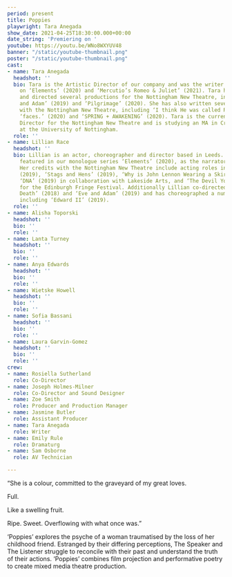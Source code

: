 ```yaml
---
period: present
title: Poppies
playwright: Tara Anegada
show_date: 2021-04-25T18:30:00.000+00:00
date_string: 'Premiering on '
youtube: https://youtu.be/WNo8WXYUV48
banner: "/static/youtube-thumbnail.png"
poster: "/static/youtube-thumbnail.png"
cast:
- name: Tara Anegada
  headshot: ''
  bio: Tara is the Artistic Director of our company and was the writer and director
    on ‘Elements’ (2020) and ‘Mercutio’s Romeo & Juliet’ (2021). Tara has written
    and directed several productions for the Nottingham New Theatre, including ‘Eve
    and Adam’ (2019) and ‘Pilgrimage’ (2020). She has also written several short films
    with the Nottingham New Theatre, including ‘I think He was called Rosalind’ (2020),
    ‘faces.’ (2020) and ‘SPRING + AWAKENING’ (2020). Tara is the current Company Technical
    Director for the Nottingham New Theatre and is studying an MA in Creative Writing
    at the University of Nottingham.
  role: ''
- name: Lillian Race
  headshot: ''
  bio: Lillian is an actor, choreographer and director based in Leeds. She previously
    featured in our monologue series ‘Elements’ (2020), as the narrator of ‘Fire’.
    Her credits with the Nottingham New Theatre include acting roles in ‘Still Alice’
    (2019), ‘Stags and Hens’ (2019), ‘Why is John Lennon Wearing a Skirt?’ (2018),
    ‘DNA’ (2019) in collaboration with Lakeside Arts, and ‘The Devil You Know’ (2018)
    for the Edinburgh Fringe Festival. Additionally Lillian co-directed ‘Grant Meets
    Death’ (2018) and ‘Eve and Adam’ (2019) and has choreographed a number of projects,
    including ‘Edward II’ (2019).
  role: ''
- name: Alisha Toporski
  headshot: ''
  bio: ''
  role: ''
- name: Lanta Turney
  headshot: ''
  bio: ''
  role: ''
- name: Anya Edwards
  headshot: ''
  bio: ''
  role: ''
- name: Wietske Howell
  headshot: ''
  bio: ''
  role: ''
- name: Sofia Bassani
  headshot: ''
  bio: ''
  role: ''
- name: Laura Garvin-Gomez
  headshot: ''
  bio: ''
  role: ''
crew:
- name: Rosiella Sutherland
  role: Co-Director
- name: Joseph Holmes-Milner
  role: Co-Director and Sound Designer
- name: Zoe Smith
  role: Producer and Production Manager
- name: Jasmine Butler
  role: Assistant Producer
- name: Tara Anegada
  role: Writer
- name: Emily Rule
  role: Dramaturg
- name: Sam Osborne
  role: AV Technician

---
```

“She is a colour, committed to the graveyard of my great loves.

Full.

Like a swelling fruit.

Ripe. Sweet. Overflowing with what once was.”

  
‘Poppies’ explores the psyche of a woman traumatised by the loss of her childhood friend. Estranged by their differing perceptions, The Speaker and The Listener struggle to reconcile with their past and understand the truth of their actions. ‘Poppies’ combines film projection and performative poetry to create mixed media theatre production.